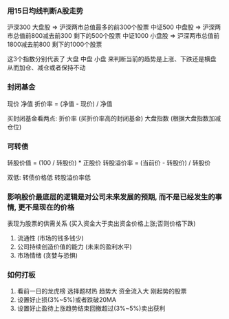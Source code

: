 ### 用15日均线判断A股走势

沪深300   大盘股   => 沪深两市总值最多的前300个股票
中证500   中盘股   => 沪深两市总值前800减去前300 剩下的500个股票
中证1000  小盘股   => 沪深两市总值前1800减去前800 剩下的1000个股票

这3个指数分别代表了 大盘 中盘 小盘 来判断当前的趋势是上涨、下跌还是横盘
从而加仓、减仓或者保持不动

### 封闭基金
现价
净值
折价率 = (净值 - 现价) / 净值

买封闭基金看两点:
折价率 (买折价率高的封闭基金)
大盘指数 (根据大盘指数加减仓位)

### 可转债
转股价值 = (100 / 转股价) * 正股价
转股溢价率 = (当前价 - 转股价) / 转股价

双低: 转债价格低  转股溢价率低

### 影响股价最底层的逻辑是对公司未来发展的预期, 而不是已经发生的事情, 更不是现在的价格
表现为股票的供需关系 (买入资金大于卖出资金价格上涨;否则价格下跌)
1. 流通性 (市场的钱多钱少)
2. 公司持续创造价值的能力 (未来的盈利水平)
3. 市场情绪 (贪婪与恐惧)


### 如何打板
1. 看前一日的龙虎榜 选择题材热 趋势大 资金流入大 刚起势的股票
2. 设置好止损(3%~5%)或者跌破20MA
3. 设置好止盈待上涨趋势结束回撤超过(3%~5%)卖出获利